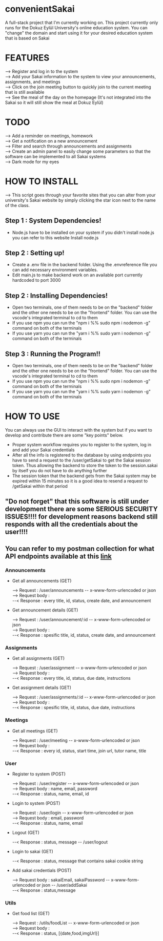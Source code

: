 # convenientSakai

A full-stack project that I'm currently working on. This project currently only runs for the Dokuz Eylül University's online education system. You can "change" the domain and start using it for your desired education system that is based on Sakai

# FEATURES

--> Register and log in to the system </br>
--> Add your Sakai information to the system to view your announcements, assignments, and meetings </br>
--> Click on the join meeting button to quickly join to the current meeting that is still available </br>
--> See the meal of the day on the homepage (It's not integrated into the Sakai so it will still show the meal at Dokuz Eylül)</br>

# TODO

--> Add a reminder on meetings, homework</br>
--> Get a notification on a new announcement </br>
--> Filter and search through announcements and assignments</br>
--> Create an admin panel to easily change some parameters so that the software can be implemented to all Sakai systems</br>
--> Dark mode for my eyes

# HOW TO INSTALL

--> This script goes through your favorite sites that you can alter from your university's Sakai website by simply clicking the star icon next to the name of the class. 

## Step 1 : System Dependencies!

- Node.js have to be installed on your system if you didn't install node.js you can refer to this website Install node.js

## Step 2 : Setting up!

- Create a .env file in the backend folder. Using the .envreference file you can add necessary environment variables.
- Edit main.js to make backend work on an available port currently hardcoded to port 3000

## Step 2 : Installing Dependencies!

- Open two terminals, one of them needs to be on the "backend" folder and the other one needs to be on the "frontend" folder. You can use the vscode's integrated terminal to cd to them<br/>
- If you use npm you can run the "npm i %% sudo npm i nodemon -g" command on both of the terminals<br/>
- If you use yarn you can run the "yarn i %% sudo yarn i nodemon -g" command on both of the terminals<br/>

## Step 3 : Running the Program!!

- Open two terminals, one of them needs to be on the "backend" folder and the other one needs to be on the "frontend" folder. You can use the vscode's integrated terminal to cd to them
- If you use npm you can run the "npm i %% sudo npm i nodemon -g" command on both of the terminals
- If you use yarn you can run the "yarn i %% sudo yarn i nodemon -g" command on both of the terminals

# HOW TO USE

You can always use the GUI to interact with the system but if you want to develop and contribute there are some "key points" below.
- Proper system workflow requires you to register to the system, log in and add your Sakai credentials
- After all the info is registered to the database by using endpoints you have to send a request to the /user/getSakai to get the Sakai session token. Thus allowing the backend to store the token to the session.sakai by itself you do not have to do anything further
- The session token that the backend gets from the Sakai system may be expired within 15 minutes so it is a good idea to resend a request to /getSakai within that period
<h2>"Do not forget" that this software is still under development there are some SERIOUS SECURITY ISSUES!!!! for development reasons backend still responds with all the credentials about the user!!!!</h2>

<h2 AVAILABLE PROPERTIES</h2>

You can refer to my postman collection for what API endpoints available at this <a href="https://www.postman.com/sakaii/workspace/8161ca3b-6d45-4481-ba7a-ce8834812a84/overview">link</a>

<h3>Announcements</h3>

- Get all announcements (GET)<br/>

  --> Request : /user/announcements -- x-www-form-urlencoded or json<br/>
  --> Request body : <br/>
  --< Response : every title, id, status, create date, and announcement<br/>

- Get announcement details (GET)<br/>

  --> Request : /user/announcement/:id -- x-www-form-urlencoded or json<br/>
  --> Request body : <br/>
  --< Response : spesific title, id, status, create date, and announcement <br/>

<h3>Assignments</h3>

- Get all assignments (GET)<br/>

  --> Request : /user/assignment -- x-www-form-urlencoded or json<br/>
  --> Request body : <br/>
  --< Response : every title, id, status, due date, instructions <br/>

- Get assignment details (GET)<br/>

  --> Request : /user/assignments/:id -- x-www-form-urlencoded or json<br/>
  --> Request body : <br/>
  --< Response : spesific title, id, status, due date, instructions <br/>

<h3>Meetings</h3>

- Get all meetings (GET)<br/>

  --> Request : /user/meeting -- x-www-form-urlencoded or json<br/>
  --> Request body : <br/>
  --< Response : every id, status, start time, join url, tutor name, title <br/>

<h3>User</h3>

- Register to system (POST)<br/>

  --> Request : /user/register -- x-www-form-urlencoded or json<br/>
  --> Request body : name, email, password<br/>
  --< Response : status, name, email, id<br/>

- Login to system (POST)<br/>

  --> Request : /user/login -- x-www-form-urlencoded or json<br/>
  --> Request body : email, password<br/>
  --< Response : status, name, email<br/>

- Logout (GET)<br/>

  --< Response : status, message -- /user/logout<br/>

- Login to sakai (GET)<br/>

  --< Response : status, message that contains sakai cookie string<br/>

- Add sakai credentials (POST)<br/>

  --> Request body : sakaiEmail, sakaiPassword -- x-www-form-urlencoded or json -- /user/addSakai<br/>
  --< Response : status,message<br/>

<h3>Utils</h3>

- Get food list (GET)<br/>

  --> Request : /utils/foodList -- x-www-form-urlencoded or json <br/>
  --> Request body : <br/>
  --< Response : status, [{date,food,imgUrl}]<br/>

